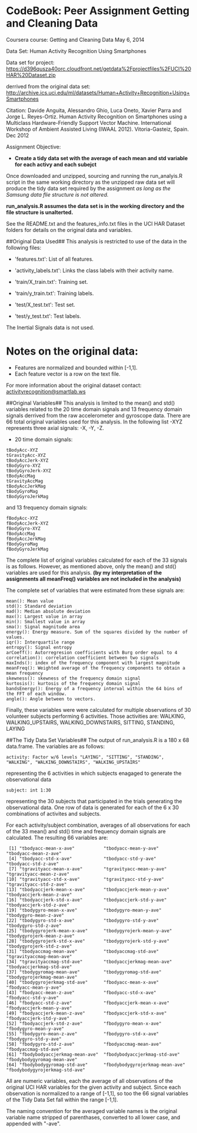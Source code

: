 CodeBook: Peer Assignment Getting and Cleaning Data
========================================================

Coursera course: Getting and Cleaning Data May 6, 2014

Data Set: Human Activity Recognition Using Smartphones

Data set for project:
https://d396qusza40orc.cloudfront.net/getdata%2Fprojectfiles%2FUCI%20HAR%20Dataset.zip 

derrived from the original data set:
http://archive.ics.uci.edu/ml/datasets/Human+Activity+Recognition+Using+Smartphones 

Citation:
Davide Anguita, Alessandro Ghio, Luca Oneto, Xavier Parra and Jorge L. Reyes-Ortiz. Human Activity Recognition on Smartphones using a Multiclass Hardware-Friendly Support Vector Machine. International Workshop of Ambient Assisted Living (IWAAL 2012). Vitoria-Gasteiz, Spain. Dec 2012

Assignment Objective:
- **Create a tidy data set with the average of each mean and std variable for each activy and each subejct**

Once downloaded and unzipped, sourcing and running the run_analyis.R script in the same working directory as the unzipped raw data set will produce the tidy data set required by the assignment *as long as the Samsung data flie structure is not altered.*

**run_analysis.R assumes the data set is in the working directory and the file structure is unalterted.**

See the README.txt and the features_info.txt files in the UCI HAR Dataset folders for details on the original data and variables.

##Original Data Used##
This analysis is restricted to use of the data in the following files:
- 'features.txt': List of all features.

- 'activity_labels.txt': Links the class labels with their activity name.

- 'train/X_train.txt': Training set.

- 'train/y_train.txt': Training labels.

- 'test/X_test.txt': Test set.

- 'test/y_test.txt': Test labels.

The Inertial Signals data is not used.

Notes on the original data: 
======
- Features are normalized and bounded within [-1,1].
- Each feature vector is a row on the text file.

For more information about the original dataset contact: activityrecognition@smartlab.ws

##Original Variables##
This analysis is limited to the mean() and std() variables related to the 20 time domain signals and 13 frequency domain signals derrived from the raw accelerometer and gyroscope data. There are 66 total original variables used for this analysis. In the following list -XYZ represents three axial signals: -X, -Y, -Z.

- 20 time domain signals: 

```
tBodyAcc-XYZ
tGravityAcc-XYZ
tBodyAccJerk-XYZ
tBodyGyro-XYZ
tBodyGyroJerk-XYZ
tBodyAccMag
tGravityAccMag
tBodyAccJerkMag
tBodyGyroMag
tBodyGyroJerkMag
```

and 13 frequency domain signals:

```
fBodyAcc-XYZ
fBodyAccJerk-XYZ
fBodyGyro-XYZ
fBodyAccMag
fBodyAccJerkMag
fBodyGyroMag
fBodyGyroJerkMag
```
The complete list of original variables calculated for each of the 33 signals is as follows. However, as mentioned above, only the mean() and std() variables are used for this analysis.
**(by my interpretation of the assignments all meanFreq() variables are not included in the analysis)** 

The complete set of variables that were estimated from these signals are: 

```
mean(): Mean value
std(): Standard deviation
mad(): Median absolute deviation 
max(): Largest value in array
min(): Smallest value in array
sma(): Signal magnitude area
energy(): Energy measure. Sum of the squares divided by the number of values. 
iqr(): Interquartile range 
entropy(): Signal entropy
arCoeff(): Autorregresion coefficients with Burg order equal to 4
correlation(): correlation coefficient between two signals
maxInds(): index of the frequency component with largest magnitude
meanFreq(): Weighted average of the frequency components to obtain a mean frequency
skewness(): skewness of the frequency domain signal 
kurtosis(): kurtosis of the frequency domain signal 
bandsEnergy(): Energy of a frequency interval within the 64 bins of the FFT of each window.
angle(): Angle between to vectors.
```

Finally, these variables were were calculated for multiple observations of 30 volunteer subjects performing 6 activities. Those activities are: WALKING, WALKING_UPSTAIRS, WALKING_DOWNSTAIRS, SITTING, STANDING, LAYING

##The Tidy Data Set Variables##
The output of run_analysis.R is a 180 x 68 data.frame. The variables are as follows:
```
activity: Factor w/6 levels "LAYING", "SITTING", "STANDING", "WALKING", "WALKING_DOWNSTAIRS", "WALKING_UPSTAIRS" 
```
representing the 6 activities in which subjects enagaged to generate the observational data
```
subject: int 1:30
```
representing the 30 subjects that participated in the trials generating the observational data. One row of data is generated for each of the 6 x 30 combinations of activites and subjects.

For each activity/subject combination, averages of all observations for each of the 33 mean() and std() time and frequency domain signals are calculated. The resulting 66 variables are:

```
 [1] "tbodyacc-mean-x-ave"           "tbodyacc-mean-y-ave"           "tbodyacc-mean-z-ave"          
 [4] "tbodyacc-std-x-ave"            "tbodyacc-std-y-ave"            "tbodyacc-std-z-ave"           
 [7] "tgravityacc-mean-x-ave"        "tgravityacc-mean-y-ave"        "tgravityacc-mean-z-ave"       
[10] "tgravityacc-std-x-ave"         "tgravityacc-std-y-ave"         "tgravityacc-std-z-ave"        
[13] "tbodyaccjerk-mean-x-ave"       "tbodyaccjerk-mean-y-ave"       "tbodyaccjerk-mean-z-ave"      
[16] "tbodyaccjerk-std-x-ave"        "tbodyaccjerk-std-y-ave"        "tbodyaccjerk-std-z-ave"       
[19] "tbodygyro-mean-x-ave"          "tbodygyro-mean-y-ave"          "tbodygyro-mean-z-ave"         
[22] "tbodygyro-std-x-ave"           "tbodygyro-std-y-ave"           "tbodygyro-std-z-ave"          
[25] "tbodygyrojerk-mean-x-ave"      "tbodygyrojerk-mean-y-ave"      "tbodygyrojerk-mean-z-ave"     
[28] "tbodygyrojerk-std-x-ave"       "tbodygyrojerk-std-y-ave"       "tbodygyrojerk-std-z-ave"      
[31] "tbodyaccmag-mean-ave"          "tbodyaccmag-std-ave"           "tgravityaccmag-mean-ave"      
[34] "tgravityaccmag-std-ave"        "tbodyaccjerkmag-mean-ave"      "tbodyaccjerkmag-std-ave"      
[37] "tbodygyromag-mean-ave"         "tbodygyromag-std-ave"          "tbodygyrojerkmag-mean-ave"    
[40] "tbodygyrojerkmag-std-ave"      "fbodyacc-mean-x-ave"           "fbodyacc-mean-y-ave"          
[43] "fbodyacc-mean-z-ave"           "fbodyacc-std-x-ave"            "fbodyacc-std-y-ave"           
[46] "fbodyacc-std-z-ave"            "fbodyaccjerk-mean-x-ave"       "fbodyaccjerk-mean-y-ave"      
[49] "fbodyaccjerk-mean-z-ave"       "fbodyaccjerk-std-x-ave"        "fbodyaccjerk-std-y-ave"       
[52] "fbodyaccjerk-std-z-ave"        "fbodygyro-mean-x-ave"          "fbodygyro-mean-y-ave"         
[55] "fbodygyro-mean-z-ave"          "fbodygyro-std-x-ave"           "fbodygyro-std-y-ave"          
[58] "fbodygyro-std-z-ave"           "fbodyaccmag-mean-ave"          "fbodyaccmag-std-ave"          
[61] "fbodybodyaccjerkmag-mean-ave"  "fbodybodyaccjerkmag-std-ave"   "fbodybodygyromag-mean-ave"    
[64] "fbodybodygyromag-std-ave"      "fbodybodygyrojerkmag-mean-ave" "fbodybodygyrojerkmag-std-ave" 
```

All are numeric variables, each the average of all observations of the original UCI HAR variables for the given activity and subject. Since each observation is normalized to a range of [-1,1], so too the 66 signal variables of the Tidy Data Set fall within the range [-1,1].

The naming convention for the averaged variable names is  the original variable name stripped of parenthases, converted to all lower case, and appended with "-ave".
